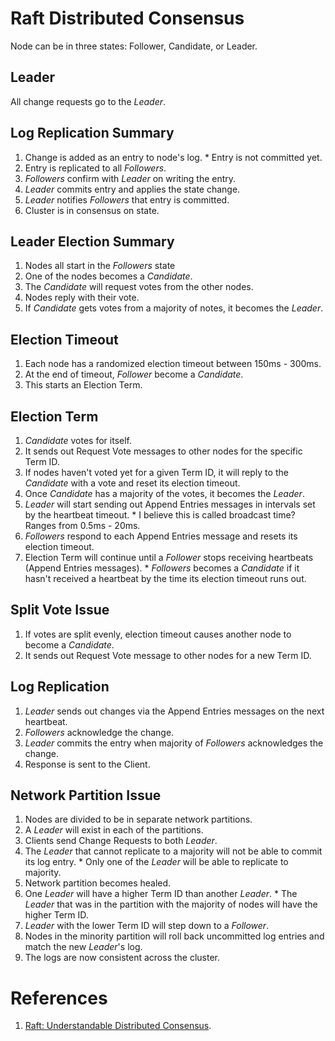 # Raft Distributed Consensus
Node can be in three states: Follower, Candidate, or Leader.
## Leader
All change requests go to the *Leader*.
## Log Replication Summary
  1. Change is added as an entry to node's log.
    * Entry is not committed yet.
  1. Entry is replicated to all *Followers*.
  1. *Followers* confirm with *Leader* on writing the entry.
  1. *Leader* commits entry and applies the state change.
  1. *Leader* notifies *Followers* that entry is committed.
  1. Cluster is in consensus on state.
## Leader Election Summary
  1. Nodes all start in the *Followers* state
  1. One of the nodes becomes a *Candidate*. 
  1. The *Candidate* will request votes from the other nodes.
  1. Nodes reply with their vote.
  1. If *Candidate* gets votes from a majority of notes, it becomes the *Leader*.
## Election Timeout
  1. Each node has a randomized election timeout between 150ms - 300ms.
  1. At the end of timeout, *Follower* become a *Candidate*.
  1. This starts an Election Term.
## Election Term
  1. *Candidate* votes for itself.
  1. It sends out Request Vote messages to other nodes for the specific Term ID.
  1. If nodes haven't voted yet for a given Term ID, it will reply to the *Candidate* with a vote and reset its election timeout.
  1. Once *Candidate* has a majority of the votes, it becomes the *Leader*.
  1. *Leader* will start sending out Append Entries messages in intervals set by the heartbeat timeout.
    * I believe this is called broadcast time? Ranges from 0.5ms - 20ms.
  1. *Followers* respond to each Append Entries message and resets its election timeout.
  1. Election Term will continue until a *Follower* stops receiving heartbeats (Append Entries messages).
    * *Followers* becomes a *Candidate* if it hasn't received a heartbeat by the time its election timeout runs out.
## Split Vote Issue
  1. If votes are split evenly, election timeout causes another node to become a *Candidate*.
  1. It sends out Request Vote message to other nodes for a new Term ID.
## Log Replication
  1. *Leader* sends out changes via the Append Entries messages on the next heartbeat.
  1. *Followers* acknowledge the change.
  1. *Leader* commits the entry when majority of *Followers* acknowledges the change.
  1. Response is sent to the Client.
## Network Partition Issue
  1. Nodes are divided to be in separate network partitions.
  1. A *Leader* will exist in each of the partitions.
  1. Clients send Change Requests to both *Leader*.
  1. The *Leader* that cannot replicate to a majority will not be able to commit its log entry.
    * Only one of the *Leader* will be able to replicate to majority. 
  1. Network partition becomes healed.
  1. One *Leader* will have a higher Term ID than another *Leader*.
    * The *Leader* that was in the partition with the majority of nodes will have the higher Term ID.
  1. *Leader* with the lower Term ID will step down to a *Follower*.
  1. Nodes in the minority partition will roll back uncommitted log entries and match the new *Leader*'s log.
  1. The logs are now consistent across the cluster.
# References
1. [Raft: Understandable Distributed Consensus](http://thesecretlivesofdata.com/raft/).
